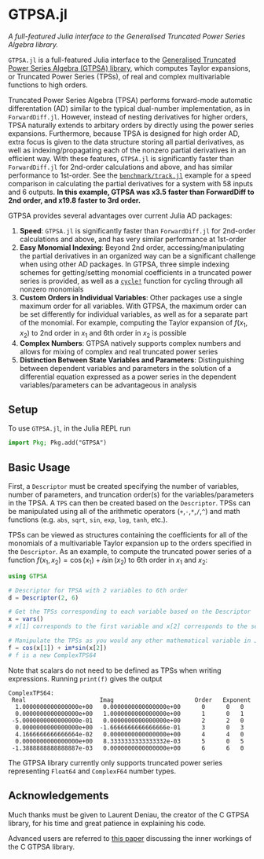 # GTPSA.jl

*A full-featured Julia interface to the Generalised Truncated Power Series Algebra library.*

`GTPSA.jl` is a full-featured Julia interface to the [Generalised Truncated Power Series Algebra (GTPSA) library](https://madx.web.cern.ch/releases/madng/html/mad_mod_diffalg.html), which computes Taylor expansions, or Truncated Power Series (TPSs), of real and complex multivariable functions to high orders.

Truncated Power Series Algebra (TPSA) performs forward-mode automatic differentation (AD) similar to the typical dual-number implementation, as in `ForwardDiff.jl`. However, instead of nesting derivatives for higher orders, TPSA naturally extends to arbitary orders by directly using the power series expansions. Furthermore, because TPSA is designed for high order AD, extra focus is given to the data structure storing all partial derivatives, as well as indexing/propagating each of the nonzero partial derivatives in an efficient way. With these features, `GTPSA.jl` is significantly faster than `ForwardDiff.jl` for 2nd-order calculations and above, and has similar performance to 1st-order. See the [`benchmark/track.jl`](https://github.com/bmad-sim/GTPSA.jl/blob/main/benchmark/track.jl) example for a speed comparison in calculating the partial derivatives for a system with 58 inputs and 6 outputs. **In this example, GTPSA was x3.5 faster than ForwardDiff to 2nd order, and x19.8 faster to 3rd order.**

GTPSA provides several advantages over current Julia AD packages:

1. **Speed**: `GTPSA.jl` is significantly faster than `ForwardDiff.jl` for 2nd-order calculations and above, and has very similar performance at 1st-order
2. **Easy Monomial Indexing**: Beyond 2nd order, accessing/manipulating the partial derivatives in an organized way can be a significant challenge when using other AD packages. In GTPSA, three simple indexing schemes for getting/setting monomial coefficients in a truncated power series is provided, as well as a [`cycle!`](@ref) function for cycling through all nonzero monomials
3. **Custom Orders in Individual Variables**: Other packages use a single maximum order for all variables. With GTPSA, the maximum order can be set differently for individual variables, as well as for a separate part of the monomial. For example, computing the Taylor expansion of $f(x_1,x_2)$ to 2nd order in $x_1$ and 6th order in $x_2$ is possible
4. **Complex Numbers**: GTPSA natively supports complex numbers and allows for mixing of complex and real truncated power series
5. **Distinction Between State Variables and Parameters**: Distinguishing between dependent variables and parameters in the solution of a differential equation expressed as a power series in the dependent variables/parameters can be advantageous in analysis

## Setup
To use `GTPSA.jl`, in the Julia REPL run

```julia
import Pkg; Pkg.add("GTPSA")
```

## Basic Usage
First, a `Descriptor` must be created specifying the number of variables, number of parameters, and truncation order(s) for the variables/parameters in the TPSA. A `TPS` can then be created based on the `Descriptor`. TPSs can be manipulated using all of the arithmetic operators (`+`,`-`,`*`,`/`,`^`) and math functions (e.g. `abs`, `sqrt`, `sin`, `exp`, `log`, `tanh`, etc.).

TPSs can be viewed as structures containing the coefficients for all of the monomials of a multivariable Taylor expansion up to the orders specified in the `Descriptor`. As an example, to compute the truncated power series of a function $f(x_1, x_2) = \cos{(x_1)}+i\sin{(x_2)}$ to 6th order in $x_1$ and $x_2$:
```julia
using GTPSA

# Descriptor for TPSA with 2 variables to 6th order
d = Descriptor(2, 6)

# Get the TPSs corresponding to each variable based on the Descriptor
x = vars()
# x[1] corresponds to the first variable and x[2] corresponds to the second variable

# Manipulate the TPSs as you would any other mathematical variable in Julia
f = cos(x[1]) + im*sin(x[2])
# f is a new ComplexTPS64 
```

Note that scalars do not need to be defined as TPSs when writing expressions. Running `print(f)` gives the output

```
ComplexTPS64:
 Real                     Imag                       Order   Exponent
  1.0000000000000000e+00   0.0000000000000000e+00      0      0   0
  0.0000000000000000e+00   1.0000000000000000e+00      1      0   1
 -5.0000000000000000e-01   0.0000000000000000e+00      2      2   0
  0.0000000000000000e+00  -1.6666666666666666e-01      3      0   3
  4.1666666666666664e-02   0.0000000000000000e+00      4      4   0
  0.0000000000000000e+00   8.3333333333333332e-03      5      0   5
 -1.3888888888888887e-03   0.0000000000000000e+00      6      6   0
```

The GTPSA library currently only supports truncated power series representing `Float64` and `ComplexF64` number types.

## Acknowledgements
Much thanks must be given to Laurent Deniau, the creator of the C GTPSA library, for his time and great patience in explaining his code. 

Advanced users are referred to [this paper](https://inspirehep.net/files/286f2ab60e1e7c372cec485337ab5eb6) discussing the inner workings of the C GTPSA library.
